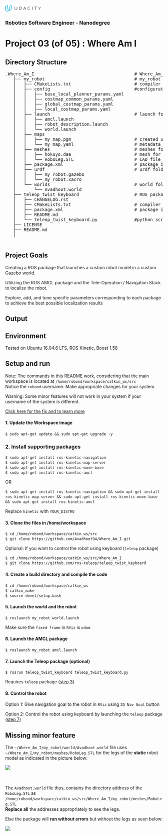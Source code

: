 <img src="udacity_banner.jpg" height ="20">

### Robotics Software Engineer - Nanodegree

# Project 03 (of 05) : Where Am I
## Directory Structure
<pre>
.Where_Am_I                                      # Where_Am_I project
   ├── my_robot                                  # my_robot package
   │   ├── CMakeLists.txt                        # compiler instructions
   │   ├── config                                #configuration files for move_base package
   │   │   ├── base_local_planner_params.yaml
   │   │   ├── costmap_common_params.yaml
   │   │   ├── global_costmap_params.yaml
   │   │   ├── local_costmap_params.yaml
   │   ├── launch                                # launch folder for launch files 
   │   │   ├── amcl.launch
   │   │   ├── robot_description.launch
   │   │   └── world.launch
   │   ├── maps
   │   │   ├── my_map.pgm                        # created using ROS package: <a href="https://github.com/udacity/pgm_map_creator" title="pgm_map_creator">pgm_map_creator</a> 
   │   │   └── my_map.yaml                       # metadata about the map
   │   ├── meshes                                # meshes folder for sensors and model
   │   │   ├── hokuyo.dae                        # mesh for laser scanner
   │   │   └── RoboLeg.STL                       # CAD file of Robot's leg (made in SolidWorks)
   │   ├── package.xml                           # package info
   │   ├── urdf                                  # urdf folder for xarco files
   │   │   ├── my_robot.gazebo
   │   │   └── my_robot.xacro
   │   └── worlds                                # world folder for world files
   │       └── Avadhoot.world
   ├── teleop_twist_keyboard                     # ROS package
   │   ├── CHANGELOG.rst
   │   ├── CMakeLists.txt                        # compiler instructions
   │   ├── package.xml                           # package info
   │   ├── README.md
   │   └── teleop_twist_keyboard.py              #python script for controlling robot
   ├── LICENSE
   ├── README.md
   │
   
</pre>

## Project Goals
Creating a ROS package that launches a custom robot model in a custom Gazebo world.

Utilizing the ROS AMCL package and the Tele-Operation / Navigation Stack to localize the robot.

Explore, add, and tune specific parameters corresponding to each package to achieve the best possible localization results

## Output 

## Environment
Tested on Ubuntu 16.04.6 LTS, ROS Kinetic, Boost 1.58

## Setup and run
Note: The commands in this README work, considering that the main workspace is located at ```/home/robond/workspace/catkin_ws/src```      
      Notice the ```robond``` username. Make appropriate changes for your system.
      
Warning: Some minor features will not work in your system if your username of the system is different.

[Click here for the fix and to learn more](#Missing-minor-feature)
#### 1. Update the Workspace image
```
$ sudo apt-get update && sudo apt-get upgrade -y 
```
### 2. Install supporting packages
```
$ sudo apt-get install ros-kinetic-navigation
$ sudo apt-get install ros-kinetic-map-server
$ sudo apt-get install ros-kinetic-move-base
$ sudo apt-get install ros-kinetic-amcl
```

OR

```
$ sudo apt-get install ros-kinetic-navigation && sudo apt-get install ros-kinetic-map-server && sudo apt-get install ros-kinetic-move-base && sudo apt-get install ros-kinetic-amcl
```
Replace ```kinetic``` with ```YOUR_DISTRO```
#### 3. Clone the files in /home/workspace
```
$ cd /home/robond/workspace/catkin_ws/src
$ git clone https://github.com/Avadhoot94/Where_Am_I.git
```

Optional: If you want to control the robot using keyboard (```teleop``` package)
```
$ cd /home/robond/workspace/catkin_ws/src/Where_Am_I
$ git clone https://github.com/ros-teleop/teleop_twist_keyboard
```
#### 4. Create a build directory and compile the code
```
$ cd /home/robond/workspace/catkin_ws
$ catkin_make
$ source devel/setup.bash
````
#### 5. Launch the world and the robot
```
$ roslaunch my_robot world.launch
```
Make sure the ```fixed frame``` in ```RViz``` is ```odom```
       
#### 6. Launch the AMCL package 
```
$ roslaunch my_robot amcl.launch
```
#### 7. Launch the Teleop package (optional)
```
$ rosrun teleop_twist_keyboard teleop_twist_keyboard.py
```
Requires ```teleop``` package ([step 3](#3-clone-the-files-in-homeworkspace))

#### 8. Control the robot
Option 1:
Give navigation goal to the robot in ```RViz``` using ```2D Nav Goal``` button

Option 2:
Control the robot using keyboard by launching the ```teleop``` package ([step 7](#7-Launch-the-Teleop-package-optional))

## Missing minor feature
The ```~/Where_Am_I/my_robot/world/Avadhoot.world``` file uses ```~/Where_Am_I/my_robot/meshes/RoboLeg.STL``` for the legs of the **static** robot model as indicated in the picture below:

<img src="output/Reference_roboleg.PNG" width="500" >

<p>&nbsp;</p>

The ```Avadhoot.world``` file thus, contains the directory address of the ```RoboLeg.STL``` as ```/home/robond/workspace/catkin_ws/src/Where_Am_I/my_robot/meshes/RoboLeg.STL```<br/> **Replace all** the addresses appropriately to see the legs. 

Else the package will **run without errors** but without the legs as seen below:

<img src="output/Reference_roboleg_error.PNG" width="500" >
